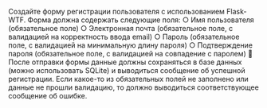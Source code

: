 Создайте форму регистрации пользователя с использованием Flask-WTF. Форма должна
содержать следующие поля:
○ Имя пользователя (обязательное поле)
○ Электронная почта (обязательное поле, с валидацией на корректность ввода email)
○ Пароль (обязательное поле, с валидацией на минимальную длину пароля)
○ Подтверждение пароля (обязательное поле, с валидацией на совпадение с паролем)
📌 После отправки формы данные должны сохраняться в базе данных (можно использовать SQLite)
и выводиться сообщение об успешной регистрации. Если какое-то из обязательных полей не
заполнено или данные не прошли валидацию, то должно выводиться соответствующее
сообщение об ошибке.
